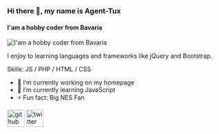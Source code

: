 ### Hi there 👋, my name is Agent-Tux
#### I'am a hobby coder from Bavaria
![I'am a hobby coder from Bavaria](https://pbs.twimg.com/profile_banners/936553311230201857/1637435982/1500x500)

I enjoy to learning languages and frameworks like jQuery and Bootstrap. 

Skills: JS / PHP / HTML / CSS

- 🔭 I’m currently working on my homepage 
- 🌱 I’m currently learning JavaScript 
- ⚡ Fun fact: Big NES  Fan 


[<img src='https://cdn.jsdelivr.net/npm/simple-icons@3.0.1/icons/github.svg' alt='github' height='40'>](https://github.com/Agent-Tux)  [<img src='https://cdn.jsdelivr.net/npm/simple-icons@3.0.1/icons/twitter.svg' alt='twitter' height='40'>](https://twitter.com/@Agent_Tux)  


